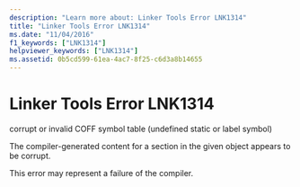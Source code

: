 ```yaml
---
description: "Learn more about: Linker Tools Error LNK1314"
title: "Linker Tools Error LNK1314"
ms.date: "11/04/2016"
f1_keywords: ["LNK1314"]
helpviewer_keywords: ["LNK1314"]
ms.assetid: 0b5cd599-61ea-4ac7-8f25-c6d3a8b14655
---
```

# Linker Tools Error LNK1314

corrupt or invalid COFF symbol table (undefined static or label symbol)

The compiler-generated content for a section in the given object appears to be corrupt.

This error may represent a failure of the compiler.
